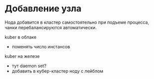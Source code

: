 # Добавление узла

Нода добавится в кластер самостоятельно при подъеме процесса, чанки перебалансируются автоматически.

kuber в облаке
 - поменять число инстансов

kuber на железе
- тут daemon set?
- добавить в кубер-кластер ноду с лейблом
